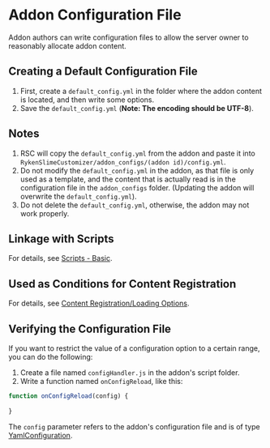 # Addon Configuration File

Addon authors can write configuration files to allow the server owner to reasonably allocate addon content.

## Creating a Default Configuration File
1. First, create a `default_config.yml` in the folder where the addon content is located, and then write some options.
2. Save the `default_config.yml` (**Note: The encoding should be UTF-8**).

## Notes
1. RSC will copy the `default_config.yml` from the addon and paste it into `RykenSlimeCustomizer/addon_configs/(addon id)/config.yml`.
2. Do not modify the `default_config.yml` in the addon, as that file is only used as a template, and the content that is actually read is in the configuration file in the `addon_configs` folder.
   (Updating the addon will overwrite the `default_config.yml`).
3. Do not delete the `default_config.yml`, otherwise, the addon may not work properly.

## Linkage with Scripts
For details, see [Scripts - Basic](../scripts-basic/basic.md#addon-configuration-file).

## Used as Conditions for Content Registration
For details, see [Content Registration/Loading Options](context-options.md#about-conditions).

## Verifying the Configuration File
If you want to restrict the value of a configuration option to a certain range, you can do the following:
1. Create a file named `configHandler.js` in the addon's script folder.
2. Write a function named `onConfigReload`, like this:

```js
function onConfigReload(config) {
  
}  
```
The `config` parameter refers to the addon's configuration file and is of type [YamlConfiguration](https://hub.spigotmc.org/javadocs/spigot/org/bukkit/configuration/file/YamlConfiguration.html).

